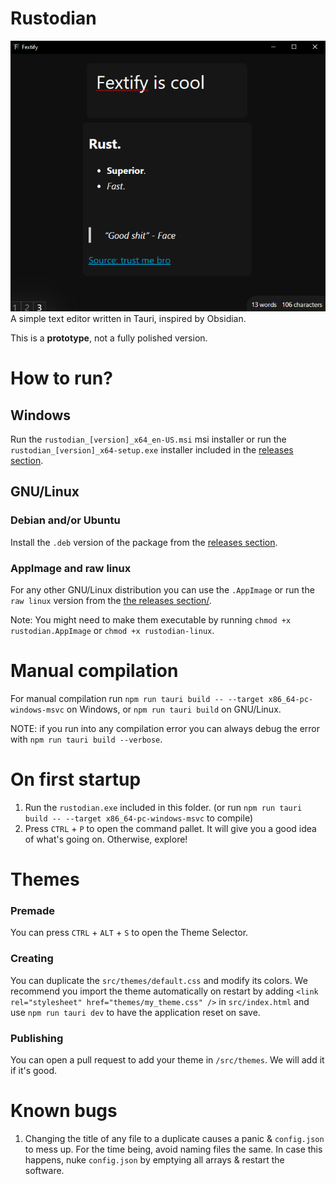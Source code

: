 # Rustodian

<img src='assets\example.png'>
A simple text editor written in Tauri, inspired by Obsidian.

<br>

This is a **prototype**, not a fully polished version.

# How to run?

## Windows

Run the `rustodian_[version]_x64_en-US.msi` msi installer or run the `rustodian_[version]_x64-setup.exe` installer included in the [releases section](https://github.com/Dozzergeeky/Rustodian/releases).

## GNU/Linux

### Debian and/or Ubuntu

Install the `.deb` version of the package from the [releases section](https://github.com/Dozzergeeky/Rustodian/releases).

### AppImage and raw linux

For any other GNU/Linux distribution you can use the `.AppImage` or run the `raw linux` version from the [the releases section/](https://github.com/Dozzergeeky/Rustodian/releases).

Note: You might need to make them executable by running `chmod +x rustodian.AppImage` or `chmod +x rustodian-linux`.

# Manual compilation

For manual compilation run `npm run tauri build -- --target x86_64-pc-windows-msvc` on Windows, or `npm run tauri build` on GNU/Linux.

NOTE: if you run into any compilation error you can always debug the error with `npm run tauri build --verbose`.

# On first startup

1. Run the `rustodian.exe` included in this folder. (or run `npm run tauri build -- --target x86_64-pc-windows-msvc` to compile)
2. Press `CTRL` + `P` to open the command pallet. It will give you a good idea of what's going on. Otherwise, explore!

# Themes

### Premade

You can press `CTRL` + `ALT` + `S` to open the Theme Selector.

### Creating

You can duplicate the `src/themes/default.css` and modify its colors. We recommend you import the theme automatically on restart by adding `<link rel="stylesheet" href="themes/my_theme.css" />` in `src/index.html` and use `npm run tauri dev` to have the application reset on save.

### Publishing

You can open a pull request to add your theme in `/src/themes`. We will add it if it's good.

# Known bugs

1. Changing the title of any file to a duplicate causes a panic & `config.json` to mess up. For the time being, avoid naming files the same. In case this happens, nuke `config.json` by emptying all arrays & restart the software.
